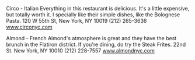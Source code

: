 Circo - Italian
Everything in this restaurant is delicious. It's a little expensive, but totally worth it. I specially like their simple dishes, like the Bolognese Pasta.
120 W 55th St, New York, NY 10019
(212) 265-3636
www.circonyc.com

Almond - French
Almond's atmosphere is great and they have the best brunch in the Flatiron district. If you're dining, do try the Steak Frites.
22nd St. New York, NY 10010 
(212) 228-7557
www.almondnyc.com

